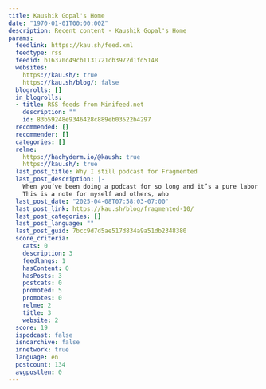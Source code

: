 ```yaml
---
title: Kaushik Gopal's Home
date: "1970-01-01T00:00:00Z"
description: Recent content - Kaushik Gopal's Home
params:
  feedlink: https://kau.sh/feed.xml
  feedtype: rss
  feedid: b16370c49cb1131721cb3972d1fd5148
  websites:
    https://kau.sh/: true
    https://kau.sh/blog/: false
  blogrolls: []
  in_blogrolls:
  - title: RSS feeds from Minifeed.net
    description: ""
    id: 83b59248e9346428c889eb03522b4297
  recommended: []
  recommender: []
  categories: []
  relme:
    https://hachyderm.io/@kaush: true
    https://kau.sh/: true
  last_post_title: Why I still podcast for Fragmented
  last_post_description: |-
    When you’ve been doing a podcast for so long and it’s a pure labor of love –time and again– you start to ask yourself: why am I doing this again?
    This is a note for myself and others, who
  last_post_date: "2025-04-08T07:58:03-07:00"
  last_post_link: https://kau.sh/blog/fragmented-10/
  last_post_categories: []
  last_post_language: ""
  last_post_guid: 7bcc9d7d5ae517d834a9a51db2348380
  score_criteria:
    cats: 0
    description: 3
    feedlangs: 1
    hasContent: 0
    hasPosts: 3
    postcats: 0
    promoted: 5
    promotes: 0
    relme: 2
    title: 3
    website: 2
  score: 19
  ispodcast: false
  isnoarchive: false
  innetwork: true
  language: en
  postcount: 134
  avgpostlen: 0
---
```

